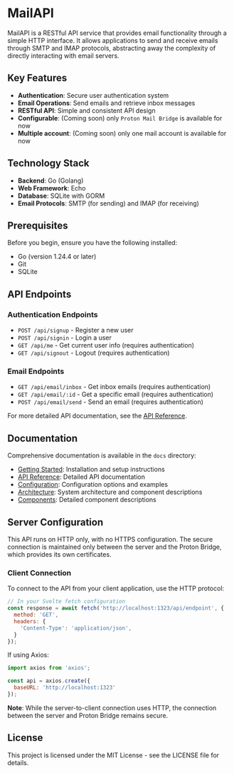 # MailAPI

MailAPI is a RESTful API service that provides email functionality through a simple HTTP interface. It allows applications to send and receive emails through SMTP and IMAP protocols, abstracting away the complexity of directly interacting with email servers.

## Key Features

- **Authentication**: Secure user authentication system
- **Email Operations**: Send emails and retrieve inbox messages
- **RESTful API**: Simple and consistent API design
- **Configurable**: (Coming soon) only `Proton Mail Bridge` is available for now
- **Multiple account**: (Coming soon) only one mail account is available for now

## Technology Stack

- **Backend**: Go (Golang)
- **Web Framework**: Echo
- **Database**: SQLite with GORM
- **Email Protocols**: SMTP (for sending) and IMAP (for receiving)

## Prerequisites

Before you begin, ensure you have the following installed:

- Go (version 1.24.4 or later)
- Git
- SQLite

## API Endpoints

### Authentication Endpoints

- `POST /api/signup` - Register a new user
- `POST /api/signin` - Login a user
- `GET /api/me` - Get current user info (requires authentication)
- `GET /api/signout` - Logout (requires authentication)

### Email Endpoints

- `GET /api/email/inbox` - Get inbox emails (requires authentication)
- `GET /api/email/:id` - Get a specific email (requires authentication)
- `POST /api/email/send` - Send an email (requires authentication)

For more detailed API documentation, see the [API Reference](docs/api/README.md).

## Documentation

Comprehensive documentation is available in the `docs` directory:

- [Getting Started](docs/getting-started/README.md): Installation and setup instructions
- [API Reference](docs/api/README.md): Detailed API documentation
- [Configuration](docs/config/README.md): Configuration options and examples
- [Architecture](docs/architecture/README.md): System architecture and component descriptions
- [Components](docs/components/README.md): Detailed component descriptions

## Server Configuration

This API runs on HTTP only, with no HTTPS configuration. The secure connection is maintained only between the server and the Proton Bridge, which provides its own certificates.

### Client Connection

To connect to the API from your client application, use the HTTP protocol:

```javascript
// In your Svelte fetch configuration
const response = await fetch('http://localhost:1323/api/endpoint', {
  method: 'GET',
  headers: {
    'Content-Type': 'application/json',
  }
});
```

If using Axios:
```javascript
import axios from 'axios';

const api = axios.create({
  baseURL: 'http://localhost:1323'
});
```

**Note**: While the server-to-client connection uses HTTP, the connection between the server and Proton Bridge remains secure.

## License

This project is licensed under the MIT License - see the LICENSE file for details.
